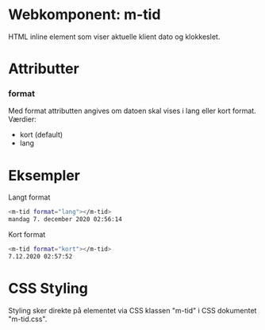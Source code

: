 
# Webkomponent: m-tid
HTML inline element som viser aktuelle klient dato og klokkeslet.

# Attributter

### format
Med format attributten angives om datoen skal vises i lang eller kort format. Værdier:

- kort (default)
- lang 

# Eksempler
Langt format
```sh
<m-tid format="lang"></m-tid>
mandag 7. december 2020 02:56:14
```
Kort format
```sh
<m-tid format="kort"></m-tid>
7.12.2020 02:57:52
```

# CSS Styling
Styling sker direkte på elementet via CSS klassen "m-tid" i CSS dokumentet "m-tid.css".